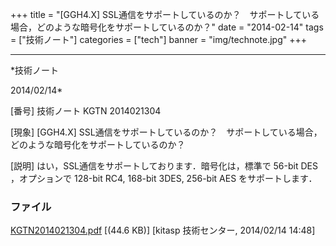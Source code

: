 ﻿+++
title = "[GGH4.X] SSL通信をサポートしているのか？　サポートしている場合，どのような暗号化をサポートしているのか？"
date = "2014-02-14"
tags = ["技術ノート"]
categories = ["tech"]
banner = "img/technote.jpg"
+++

-----------------------------------------------------------------------------------------------------------------------------

*技術ノート

2014/02/14*


[番号]
技術ノート KGTN 2014021304

[現象]
[GGH4.X]
SSL通信をサポートしているのか？　サポートしている場合，どのような暗号化をサポートしているのか？

[説明]
はい，SSL通信をサポートしております．暗号化は，標準で 56-bit DES
，オプションで 128-bit RC4, 168-bit 3DES, 256-bit AES をサポートします．


### ファイル

 
 


[KGTN2014021304.pdf](http://techreport.kitasp.net/attachments/download/1572/KGTN2014021304.pdf)
 [(44.6 KB)] [kitasp 技術センター, 2014/02/14
14:48]


 


 

